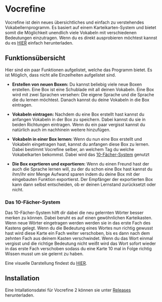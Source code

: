 # Vocrefine
Vocrefine ist dein neues übersichtliches und einfach zu verstehendes Vokabellernprogramm. Es basiert auf einem Karteikarten-System und bietet somit die Möglichkeit unendlich viele Vokabeln mit verschiedenen Bedeutungen einzutragen. Wenn du es direkt ausprobieren möchtest kannst du es [HIER](#Installation) einfach herunterladen.

## Funktionsübersicht
Hier sind ein paar Funktionen aufgelistet, welche das Programm bietet. Es ist Möglich, dass nicht alle Einzelheiten aufgelistet sind.

- **Erstellen von neuen Boxen:** 
  Du kannst beliebig viele neue Boxen erstellen. Eine Box ist eine Schublade mit all deinen Vokabeln. Eine Box wird mit zwei Sprachen versehen: Die eigene Sprache und die Sprache die du lernen möchtest. Danach kannst du deine Vokabeln in die Box eintragen.

- **Vokabeln eintragen:** 
  Nachdem du eine Box erstellt hast kannst du anfangen Vokabeln in der Box zu speichern. Dabei kannst du sie in beiden Richtungen eintragen. Wenn du ein paar vergisst kannst du natürlich auch im nachhinein weitere hinzufügen.

- **Vokabeln in einer Box lernen:**
  Wenn du nun eine Box erstellt und Vokabeln eingetragen hast, kannst du anfangen diese Box zu lernen. Dabei bestimmt Vocrefine selber, an welchem Tag du welche Vokabelkarten bekommst. Dabei wird das [10-Fächer-System](#das-10-fächer-system) genutzt

- **Die Box exprtieren und exportieren:**
  Wenn du einen Freund hast der auch die Sprache lernen will, zu der du schon eine Box hast kannst du ihm/ihr einr Menge Aufwand sparen indem du deine Box mit der eingebauten Funktion exportierst. Der Empfänger der exportierten Box kann dann selbst entscheiden, ob er deinen Lernstand zurücksetzt oder nicht.

### Das 10-Fächer-System
Das 10-Fächer-System hilft dir dabei die neu gelernten Wörter besser merken zu können. Dabei beruht es auf einen gewöhnlichen Karteikasten. Wenn neue Wörter eingetragen werden werden sie in das erste Fach des Kastens gelegt. Wenn du die Bedeutung eines Wortes nun richtig gewusst hast wird diese Karte ein Fach weiter verschoben, bis es dann nach dem zehnten Fach aus deinem Kasten verschwindet. Wenn du das Wort einmal vergisst und die richtige Bedeutung nicht weißt wird das Wort sofort wieder in das erste Fach verschoben sodass du eine Karte 10 mal in Folge richtig Wissen musst um sie gelernt zu haben.

Eine visuelle Darstellung findest du [HIER](../images/Vocrefine_Shelves_System.png).

## Installation
Eine Intallationsdatei für Vocrefine 2 können sie unter [Releases](https://github.com/mirzamagix/vocrefine-2/releases) herunterladen.
